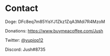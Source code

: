 # Contact
Doge: DFc8eq7m85YisYJ1Zkz1ZqA3Mdi7R4MzoM

Donations: https://www.buymeacoffee.com/Jush

Twitter: [@yupiop12](https://twitter.com/yupiop12)

Discord: Jush#8735
